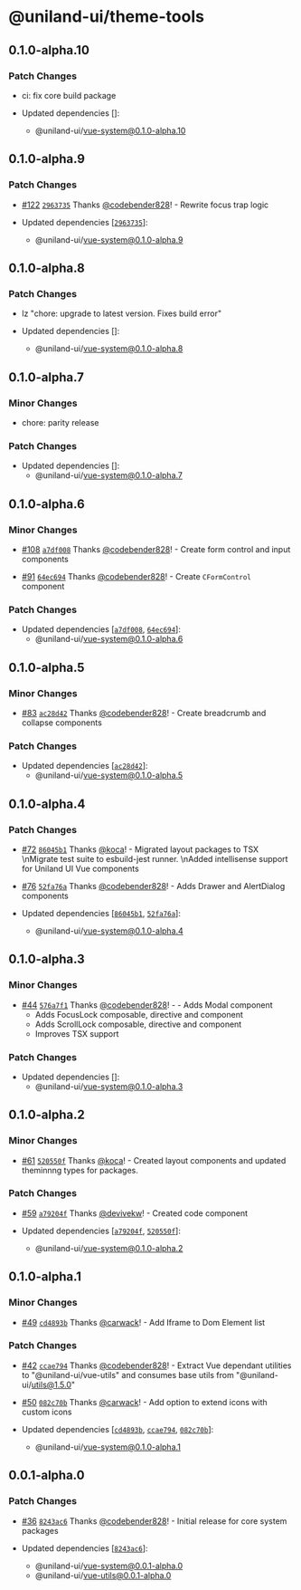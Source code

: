 # @uniland-ui/theme-tools

## 0.1.0-alpha.10

### Patch Changes

- ci: fix core build package

- Updated dependencies []:
  - @uniland-ui/vue-system@0.1.0-alpha.10

## 0.1.0-alpha.9

### Patch Changes

- [#122](https://github.com/uniland-ui/uniland-ui-vue-next/pull/122) [`2963735`](https://github.com/uniland-ui/uniland-ui-vue-next/commit/29637355d6e37257e7ce43c10851049aba229359) Thanks [@codebender828](https://github.com/codebender828)! - Rewrite focus trap logic

- Updated dependencies [[`2963735`](https://github.com/uniland-ui/uniland-ui-vue-next/commit/29637355d6e37257e7ce43c10851049aba229359)]:
  - @uniland-ui/vue-system@0.1.0-alpha.9

## 0.1.0-alpha.8

### Patch Changes

- lz "chore: upgrade to latest version. Fixes build error"

- Updated dependencies []:
  - @uniland-ui/vue-system@0.1.0-alpha.8

## 0.1.0-alpha.7

### Minor Changes

- chore: parity release

### Patch Changes

- Updated dependencies []:
  - @uniland-ui/vue-system@0.1.0-alpha.7

## 0.1.0-alpha.6

### Minor Changes

- [#108](https://github.com/uniland-ui/uniland-ui-vue-next/pull/108) [`a7df008`](https://github.com/uniland-ui/uniland-ui-vue-next/commit/a7df008af57158fbd9240645d4177cf862ca764d) Thanks [@codebender828](https://github.com/codebender828)! - Create form control and input components

* [#91](https://github.com/uniland-ui/uniland-ui-vue-next/pull/91) [`64ec694`](https://github.com/uniland-ui/uniland-ui-vue-next/commit/64ec694a67bf0932ad8d7569cf4347cd1da48513) Thanks [@codebender828](https://github.com/codebender828)! - Create `CFormControl` component

### Patch Changes

- Updated dependencies [[`a7df008`](https://github.com/uniland-ui/uniland-ui-vue-next/commit/a7df008af57158fbd9240645d4177cf862ca764d), [`64ec694`](https://github.com/uniland-ui/uniland-ui-vue-next/commit/64ec694a67bf0932ad8d7569cf4347cd1da48513)]:
  - @uniland-ui/vue-system@0.1.0-alpha.6

## 0.1.0-alpha.5

### Minor Changes

- [#83](https://github.com/uniland-ui/uniland-ui-vue-next/pull/83) [`ac28d42`](https://github.com/uniland-ui/uniland-ui-vue-next/commit/ac28d4217c3afb83383801316876f982163c5f5c) Thanks [@codebender828](https://github.com/codebender828)! - Create breadcrumb and collapse components

### Patch Changes

- Updated dependencies [[`ac28d42`](https://github.com/uniland-ui/uniland-ui-vue-next/commit/ac28d4217c3afb83383801316876f982163c5f5c)]:
  - @uniland-ui/vue-system@0.1.0-alpha.5

## 0.1.0-alpha.4

### Patch Changes

- [#72](https://github.com/uniland-ui/uniland-ui-vue-next/pull/72) [`86045b1`](https://github.com/uniland-ui/uniland-ui-vue-next/commit/86045b1c34a21c05f93015489a461887beffee27) Thanks [@koca](https://github.com/koca)! - Migrated layout packages to TSX \nMigrate test suite to esbuild-jest runner. \nAdded intellisense support for Uniland UI Vue components

* [#76](https://github.com/uniland-ui/uniland-ui-vue-next/pull/76) [`52fa76a`](https://github.com/uniland-ui/uniland-ui-vue-next/commit/52fa76ab461cf53ac619bcab0e591fe525a7a30b) Thanks [@codebender828](https://github.com/codebender828)! - Adds Drawer and AlertDialog components

* Updated dependencies [[`86045b1`](https://github.com/uniland-ui/uniland-ui-vue-next/commit/86045b1c34a21c05f93015489a461887beffee27), [`52fa76a`](https://github.com/uniland-ui/uniland-ui-vue-next/commit/52fa76ab461cf53ac619bcab0e591fe525a7a30b)]:
  - @uniland-ui/vue-system@0.1.0-alpha.4

## 0.1.0-alpha.3

### Minor Changes

- [#44](https://github.com/uniland-ui/uniland-ui-vue-next/pull/44) [`576a7f1`](https://github.com/uniland-ui/uniland-ui-vue-next/commit/576a7f12c179852ebfd9ee1905764357d7698dd6) Thanks [@codebender828](https://github.com/codebender828)! - - Adds Modal component
  - Adds FocusLock composable, directive and component
  - Adds ScrollLock composable, directive and component
  - Improves TSX support

### Patch Changes

- Updated dependencies []:
  - @uniland-ui/vue-system@0.1.0-alpha.3

## 0.1.0-alpha.2

### Minor Changes

- [#61](https://github.com/uniland-ui/uniland-ui-vue-next/pull/61) [`520550f`](https://github.com/uniland-ui/uniland-ui-vue-next/commit/520550f0a233af45d83a5dd49907646422b39eb9) Thanks [@koca](https://github.com/koca)! - Created layout components and updated theminnng types for packages.

### Patch Changes

- [#59](https://github.com/uniland-ui/uniland-ui-vue-next/pull/59) [`a79204f`](https://github.com/uniland-ui/uniland-ui-vue-next/commit/a79204f8a6786fdb6456632350480a14e17ad345) Thanks [@devivekw](https://github.com/devivekw)! - Created code component

- Updated dependencies [[`a79204f`](https://github.com/uniland-ui/uniland-ui-vue-next/commit/a79204f8a6786fdb6456632350480a14e17ad345), [`520550f`](https://github.com/uniland-ui/uniland-ui-vue-next/commit/520550f0a233af45d83a5dd49907646422b39eb9)]:
  - @uniland-ui/vue-system@0.1.0-alpha.2

## 0.1.0-alpha.1

### Minor Changes

- [#49](https://github.com/uniland-ui/uniland-ui-vue-next/pull/49) [`cd4893b`](https://github.com/uniland-ui/uniland-ui-vue-next/commit/cd4893b6a27df39b59066c6e1d714b3830cf41bd) Thanks [@carwack](https://github.com/carwack)! - Add Iframe to Dom Element list

### Patch Changes

- [#42](https://github.com/uniland-ui/uniland-ui-vue-next/pull/42) [`ccae794`](https://github.com/uniland-ui/uniland-ui-vue-next/commit/ccae794937096c98b50dd5b72ac21856bd0e0e67) Thanks [@codebender828](https://github.com/codebender828)! - Extract Vue dependant utilities to "@uniland-ui/vue-utils" and consumes base utils from "@uniland-ui/utils@1.5.0"

* [#50](https://github.com/uniland-ui/uniland-ui-vue-next/pull/50) [`082c70b`](https://github.com/uniland-ui/uniland-ui-vue-next/commit/082c70b03bd0e07704e1285592f515b3a43073b4) Thanks [@carwack](https://github.com/carwack)! - Add option to extend icons with custom icons

* Updated dependencies [[`cd4893b`](https://github.com/uniland-ui/uniland-ui-vue-next/commit/cd4893b6a27df39b59066c6e1d714b3830cf41bd), [`ccae794`](https://github.com/uniland-ui/uniland-ui-vue-next/commit/ccae794937096c98b50dd5b72ac21856bd0e0e67), [`082c70b`](https://github.com/uniland-ui/uniland-ui-vue-next/commit/082c70b03bd0e07704e1285592f515b3a43073b4)]:
  - @uniland-ui/vue-system@0.1.0-alpha.1

## 0.0.1-alpha.0

### Patch Changes

- [#36](https://github.com/uniland-ui/uniland-ui-vue-next/pull/36) [`8243ac6`](https://github.com/uniland-ui/uniland-ui-vue-next/commit/8243ac6cdc1ef47e56b3ec2f4635f44396273ee8) Thanks [@codebender828](https://github.com/codebender828)! - Initial release for core system packages

- Updated dependencies [[`8243ac6`](https://github.com/uniland-ui/uniland-ui-vue-next/commit/8243ac6cdc1ef47e56b3ec2f4635f44396273ee8)]:
  - @uniland-ui/vue-system@0.0.1-alpha.0
  - @uniland-ui/vue-utils@0.0.1-alpha.0
